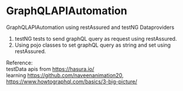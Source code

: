 # GraphQLAPIAutomation
GraphQLAPIAutomation using restAssured and testNG Dataproviders

1. testNG tests to send graphQL query as request using restAssured.
2. Using pojo classes to set graphQL query as string and set using restAssured. 



Reference:   
testData apis from https://hasura.io/  
learning https://github.com/naveenanimation20, https://www.howtographql.com/basics/3-big-picture/

